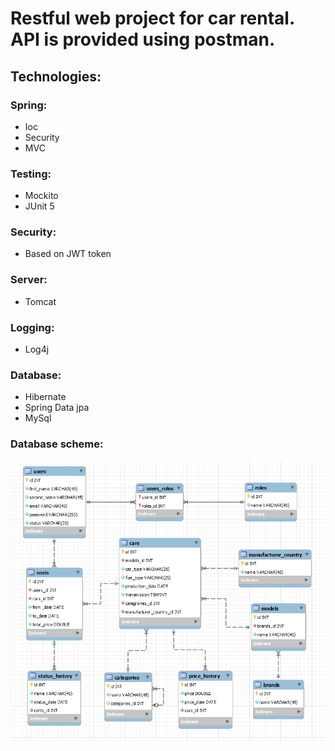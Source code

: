 # Restful web project for car rental. API is provided using postman.
## Technologies:
### Spring:
- Ioc
- Security
- MVC
### Testing:
- Mockito
- JUnit 5
### Security:
- Based on JWT token
### Server:
- Tomcat
### Logging:
- Log4j
### Database:
- Hibernate
- Spring Data jpa
- MySql
### Database scheme:
![Image alt](https://github.com/velheor/carrental/blob/master/database.png)
